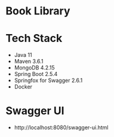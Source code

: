 # Book Library
 
# Tech Stack #

* Java 11
* Maven 3.6.1
* MongoDB 4.2.15
* Spring Boot 2.5.4
* Springfox for Swagger 2.6.1
* Docker

# Swagger UI #
* http://localhost:8080/swagger-ui.html


